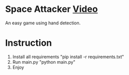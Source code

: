 # Space Attacker [Video](https://youtu.be/aJpBDKkDHb8)
An easy game using hand detection.

# Instruction
1. Install all requirements 
"pip install -r requirements.txt"
2. Run main.py
"python main.py"
3. Enjoy
